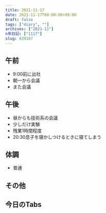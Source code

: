 ```yaml
---
title: 2021-11-17
date: 2021-11-17T00:00:00+09:00
draft: false
tags: ["diary", ""]
archives: ["2021-11"]
n年日記: ["1117"]
slug: 839187
---
```

## 午前
- 9:00前に出社
- 朝一から会議
- また会議
## 午後
- 昼からも技術系の会議
- 少しだけ実験
- 残業1時間程度
- 20:30息子を寝かしつけるときに寝てしまう
## 体調
- 普通
## その他
## 今日のTabs